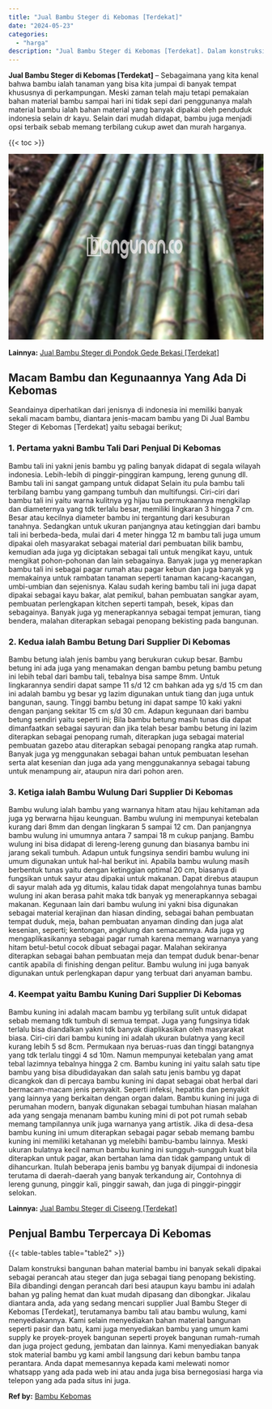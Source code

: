 ```yaml
---
title: "Jual Bambu Steger di Kebomas [Terdekat]"
date: "2024-05-23"
categories: 
  - "harga"
description: "Jual Bambu Steger di Kebomas [Terdekat]. Dalam konstruksi bangunan bahan material bambu ini banyak sekali dipakai sebagai perancah atau steger dan juga sebag..."
---
```


**Jual Bambu Steger di Kebomas \[Terdekat\]** – Sebagaimana yang kita kenal bahwa bambu ialah tanaman yang bisa kita jumpai di banyak tempat khususnya di perkampungan. Meski zaman telah maju tetapi pemakaian bahan material bambu sampai hari ini tidak sepi dari penggunanya malah material bambu ialah bahan material yang banyak dipakai oleh penduduk indonesia selain dr kayu. Selain dari mudah didapat, bambu juga menjadi opsi terbaik sebab memang terbilang cukup awet dan murah harganya.

{{< toc >}}

![Jual Bambu Steger di Kebomas [Terdekat]](/images/jual-bambu-tali-26.png)

**Lainnya:** [Jual Bambu Steger di Pondok Gede Bekasi \[Terdekat\]](https://bambu.bangunan.co/jual-bambu-steger-di-pondok-gede-bekasi-terdekat/)

## Macam Bambu dan Kegunaannya Yang Ada Di Kebomas

Seandainya diperhatikan dari jenisnya di indonesia ini memiliki banyak sekali macam bambu, diantara jenis-macam bambu yang Di Jual Bambu Steger di Kebomas \[Terdekat\] yaitu sebagai berikut;

### 1\. Pertama yakni Bambu Tali Dari Penjual Di Kebomas

Bambu tali ini yakni jenis bambu yg paling banyak didapat di segala wilayah indonesia. Lebih-lebih di pinggir-pinggiran kampung, lereng gunung dll. Bambu tali ini sangat gampang untuk didapat Selain itu pula bambu tali terbilang bambu yang gampang tumbuh dan multifungsi. Ciri-ciri dari bambu tali ini yaitu warna kulitnya yg hijau tua permukaannya mengkilap dan diameternya yang tdk terlalu besar, memiliki lingkaran 3 hingga 7 cm. Besar atau kecilnya diameter bambu ini tergantung dari kesuburan tanahnya. Sedangkan untuk ukuran panjangnya atau ketinggian dari bambu tali ini berbeda-beda, mulai dari 4 meter hingga 12 m bambu tali juga umum dipakai oleh masyarakat sebagai material dari pembuatan bilik bambu, kemudian ada juga yg diciptakan sebagai tali untuk mengikat kayu, untuk mengikat pohon-pohonan dan lain sebagainya. Banyak juga yg menerapkan bambu tali ini sebagai pagar rumah atau pagar kebun dan juga banyak yg memakainya untuk rambatan tanaman seperti tanaman kacang-kacangan, umbi-umbian dan sejenisnya. Kalau sudah kering bambu tali ini juga dapat dipakai sebagai kayu bakar, alat pemikul, bahan pembuatan sangkar ayam, pembuatan perlengkapan kitchen seperti tampah, besek, kipas dan sebagainya. Banyak juga yg menerapkannya sebagai tempat jemuran, tiang bendera, malahan diterapkan sebagai penopang bekisting pada bangunan.

### 2\. Kedua ialah Bambu Betung Dari Supplier Di Kebomas

Bambu betung ialah jenis bambu yang berukuran cukup besar. Bambu betung ini ada juga yang menamakan dengan bambu petung bambu petung ini lebih tebal dari bambu tali, tebalnya bisa sampe 8mm. Untuk lingkarannya sendiri dapat sampe 11 s/d 12 cm bahkan ada yg s/d 15 cm dan ini adalah bambu yg besar yg lazim digunakan untuk tiang dan juga untuk bangunan, saung. Tinggi bambu betung ini dapat sampe 10 kaki yakni dengan panjang sekitar 15 cm s/d 30 cm. Adapun kegunaan dari bambu betung sendiri yaitu seperti ini; Bila bambu betung masih tunas dia dapat dimanfaatkan sebagai sayuran dan jika telah besar bambu betung ini lazim diterapkan sebagai penopang rumah, diterapkan juga sebagai material pembuatan gazebo atau diterapkan sebagai penopang rangka atap rumah. Banyak juga yg menggunakan sebagai bahan untuk pembuatan lesehan serta alat kesenian dan juga ada yang menggunakannya sebagai tabung untuk menampung air, ataupun nira dari pohon aren.

### 3\. Ketiga ialah Bambu Wulung Dari Supplier Di Kebomas

Bambu wulung ialah bambu yang warnanya hitam atau hijau kehitaman ada juga yg berwarna hijau keunguan. Bambu wulung ini mempunyai ketebalan kurang dari 8mm dan dengan lingkaran 5 sampai 12 cm. Dan panjangnya bambu wulung ini umumnya antara 7 sampai 18 m cukup panjang. Bambu wulung ini bisa didapat di lereng-lereng gunung dan biasanya bambu ini jarang sekali tumbuh. Adapun untuk fungsinya sendiri bambu wulung ini umum digunakan untuk hal-hal berikut ini. Apabila bambu wulung masih berbentuk tunas yaitu dengan ketinggian optimal 20 cm, biasanya di fungsikan untuk sayur atau dipakai untuk makanan. Dapat direbus ataupun di sayur malah ada yg ditumis, kalau tidak dapat mengolahnya tunas bambu wulung ini akan berasa pahit maka tdk banyak yg menerapkannya sebagai makanan. Kegunaan lain dari bambu wulung ini yakni bisa digunakan sebagai material kerajinan dan hiasan dinding, sebagai bahan pembuatan tempat duduk, meja, bahan pembuatan anyaman dinding dan juga alat kesenian, seperti; kentongan, angklung dan semacamnya. Ada juga yg mengaplikasikannya sebagai pagar rumah karena memang warnanya yang hitam betul-betul cocok dibuat sebagai pagar. Malahan sekiranya diterapkan sebagai bahan pembuatan meja dan tempat duduk benar-benar cantik apabila di finishing dengan pelitur. Bambu wulung ini juga banyak digunakan untuk perlengkapan dapur yang terbuat dari anyaman bambu.

### 4\. Keempat yaitu Bambu Kuning Dari Supplier Di Kebomas

Bambu kuning ini adalah macam bambu yg terbilang sulit untuk didapat sebab memang tdk tumbuh di semua tempat. Juga yang fungsinya tidak terlalu bisa diandalkan yakni tdk banyak diaplikasikan oleh masyarakat biasa. Ciri-ciri dari bambu kuning ini adalah ukuran bulatnya yang kecil kurang lebih 5 sd 8cm. Permukaan nya beruas-ruas dan tinggi batangnya yang tdk terlalu tinggi 4 sd 10m. Namun mempunyai ketebalan yang amat tebal lazimnya tebalnya hingga 2 cm. Bambu kuning ini yaitu salah satu tipe bambu yang bisa dibudidayakan dan salah satu jenis bambu yg dapat dicangkok dan di percaya bambu kuning ini dapat sebagai obat herbal dari bermacam-macam jenis penyakit. Seperti infeksi, hepatitis dan penyakit yang lainnya yang berkaitan dengan organ dalam. Bambu kuning ini juga di perumahan modern, banyak digunakan sebagai tumbuhan hiasan malahan ada yang sengaja menanam bambu kuning mini di pot pot rumah sebab memang tampilannya unik juga warnanya yang artistik. Jika di desa-desa bambu kuning ini umum diterapkan sebagai pagar sebab memang bambu kuning ini memiliki ketahanan yg melebihi bambu-bambu lainnya. Meski ukuran bulatnya kecil namun bambu kuning ini sungguh-sungguh kuat bila diterapkan untuk pagar, akan bertahan lama dan tidak gampang untuk di dihancurkan. Itulah beberapa jenis bambu yg banyak dijumpai di indonesia terutama di daerah-daerah yang banyak terkandung air, Contohnya di lereng gunung, pinggir kali, pinggir sawah, dan juga di pinggir-pinggir selokan.

**Lainnya:** [Jual Bambu Steger di Ciseeng \[Terdekat\]](https://bambu.bangunan.co/jual-bambu-steger-di-ciseeng-terdekat/)

## Penjual Bambu Terpercaya Di Kebomas

{{< table-tables table="table2" >}}

Dalam konstruksi bangunan bahan material bambu ini banyak sekali dipakai sebagai perancah atau steger dan juga sebagai tiang penopang bekisting. Bila dibandingi dengan perancah dari besi ataupun kayu bambu ini adalah bahan yg paling hemat dan kuat mudah dipasang dan dibongkar. Jikalau diantara anda, ada yang sedang mencari supplier Jual Bambu Steger di Kebomas \[Terdekat\], terutamanya bambu tali atau bambu wulung, kami menyediakannya. Kami selain menyediakan bahan material bangunan seperti pasir dan batu, kami juga menyediakan bambu yang umum kami supply ke proyek-proyek bangunan seperti proyek bangunan rumah-rumah dan juga project gedung, jembatan dan lainnya. Kami menyediakan banyak stok material bambu yg kami ambil langsung dari kebun bambu tanpa perantara. Anda dapat memesannya kepada kami melewati nomor whatsapp yang ada pada web ini atau anda juga bisa bernegosiasi harga via telepon yang ada pada situs ini juga.

**Ref by:** [Bambu Kebomas](https://id.wikipedia.org/wiki/Bambu)
